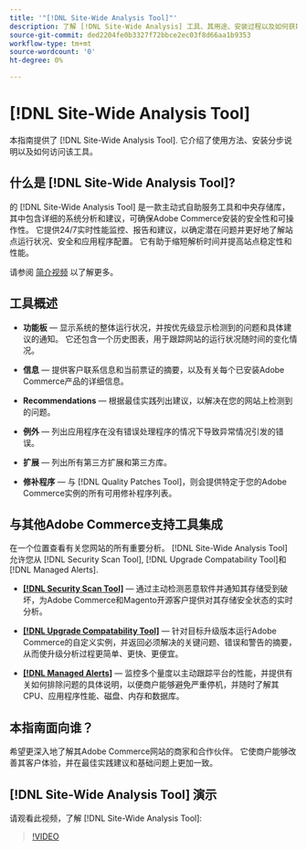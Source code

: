 ```yaml
---
title: '"[!DNL Site-Wide Analysis Tool]"'
description: 了解 [!DNL Site-Wide Analysis] 工具、其用途、安装过程以及如何获取访问权限
source-git-commit: ded2204fe0b3327f72bbce2ec03f8d66aa1b9353
workflow-type: tm+mt
source-wordcount: '0'
ht-degree: 0%

---
```


# [!DNL Site-Wide Analysis Tool]

本指南提供了 [!DNL Site-Wide Analysis Tool]. 它介绍了使用方法、安装分步说明以及如何访问该工具。

## 什么是 [!DNL Site-Wide Analysis Tool]?

的 [!DNL Site-Wide Analysis Tool] 是一款主动式自助服务工具和中央存储库，其中包含详细的系统分析和建议，可确保Adobe Commerce安装的安全性和可操作性。 它提供24/7实时性能监控、报告和建议，以确定潜在问题并更好地了解站点运行状况、安全和应用程序配置。 它有助于缩短解析时间并提高站点稳定性和性能。

请参阅 [简介视频](https://www.youtube.com/watch?v=KW2R8ki_RG4) 以了解更多。

## 工具概述

- **功能板**  — 显示系统的整体运行状况，并按优先级显示检测到的问题和具体建议的通知。 它还包含一个历史图表，用于跟踪网站的运行状况随时间的变化情况。

- **信息**  — 提供客户联系信息和当前票证的摘要，以及有关每个已安装Adobe Commerce产品的详细信息。

- **Recommendations**  — 根据最佳实践列出建议，以解决在您的网站上检测到的问题。

- **例外**  — 列出应用程序在没有错误处理程序的情况下导致异常情况引发的错误。

- **扩展**  — 列出所有第三方扩展和第三方库。

- **修补程序**  — 与 [!DNL Quality Patches Tool]，则会提供特定于您的Adobe Commerce实例的所有可用修补程序列表。

## 与其他Adobe Commerce支持工具集成

在一个位置查看有关您网站的所有重要分析。 [!DNL Site-Wide Analysis Tool] 允许您从 [!DNL Security Scan Tool], [!DNL Upgrade Compatability Tool]和 [!DNL Managed Alerts].

- [**[!DNL Security Scan Tool]**](https://docs.magento.com/user-guide/magento/security-scan.html)  — 通过主动检测恶意软件并通知其存储受到破坏，为Adobe Commerce和Magento开源客户提供对其存储安全状态的实时分析。

- [**[!DNL Upgrade Compatability Tool]**](https://experienceleague.adobe.com/docs/commerce-operations/upgrade-guide/upgrade-compatibility-tool/overview.html?lang=en)  — 针对目标升级版本运行Adobe Commerce的自定义实例，并返回必须解决的关键问题、错误和警告的摘要，从而使升级分析过程更简单、更快、更便宜。

- [**[!DNL Managed Alerts]**](https://support.magento.com/hc/en-us/sections/360010758472-Managed-alerts-for-Adobe-Commerce)  — 监控多个量度以主动跟踪平台的性能，并提供有关如何排除问题的具体说明，以便商户能够避免严重停机，并随时了解其CPU、应用程序性能、磁盘、内存和数据库。

## 本指南面向谁？

希望更深入地了解其Adobe Commerce网站的商家和合作伙伴。 它使商户能够改善其客户体验，并在最佳实践建议和基础问题上更加一致。

## [!DNL Site-Wide Analysis Tool] 演示

请观看此视频，了解 [!DNL Site-Wide Analysis Tool]:

>[!VIDEO](https://video.tv.adobe.com/v/344001?quality=12)
